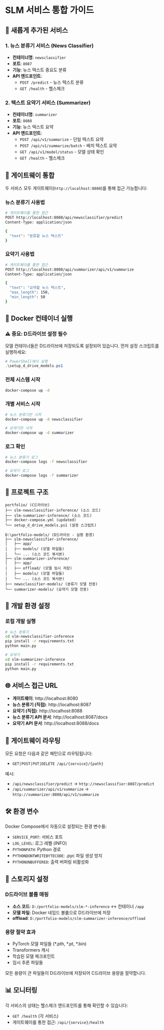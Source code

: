 # SLM 서비스 통합 가이드

## 🚀 새롭게 추가된 서비스

### 1. 뉴스 분류기 서비스 (News Classifier)
- **컨테이너명**: `newsclassifier`
- **포트**: `8087`
- **기능**: 뉴스 텍스트 중요도 분류
- **API 엔드포인트**: 
  - `POST /predict` - 뉴스 텍스트 분류
  - `GET /health` - 헬스체크

### 2. 텍스트 요약기 서비스 (Summarizer)
- **컨테이너명**: `summarizer`
- **포트**: `8088`
- **기능**: 뉴스 텍스트 요약
- **API 엔드포인트**:
  - `POST /api/v1/summarize` - 단일 텍스트 요약
  - `POST /api/v1/summarize/batch` - 배치 텍스트 요약
  - `GET /api/v1/model/status` - 모델 상태 확인
  - `GET /health` - 헬스체크

## 🔌 게이트웨이 통합

두 서비스 모두 게이트웨이(`http://localhost:8080`)를 통해 접근 가능합니다:

### 뉴스 분류기 사용법
```bash
# 게이트웨이를 통한 접근
POST http://localhost:8080/api/newsclassifier/predict
Content-Type: application/json

{
  "text": "분류할 뉴스 텍스트"
}
```

### 요약기 사용법
```bash
# 게이트웨이를 통한 접근
POST http://localhost:8080/api/summarizer/api/v1/summarize
Content-Type: application/json

{
  "text": "요약할 뉴스 텍스트",
  "max_length": 150,
  "min_length": 50
}
```

## 🐳 Docker 컨테이너 실행

### ⚠️ 중요: D드라이브 설정 필수
모델 컨테이너들은 D드라이브에 저장되도록 설정되어 있습니다. 먼저 설정 스크립트를 실행하세요:

```powershell
# PowerShell에서 실행
.\setup_d_drive_models.ps1
```

### 전체 시스템 시작
```bash
docker-compose up -d
```

### 개별 서비스 시작
```bash
# 뉴스 분류기만 시작
docker-compose up -d newsclassifier

# 요약기만 시작
docker-compose up -d summarizer
```

### 로그 확인
```bash
# 뉴스 분류기 로그
docker-compose logs -f newsclassifier

# 요약기 로그
docker-compose logs -f summarizer
```

## 📁 프로젝트 구조

```
portfolio/ (C드라이브)
├── slm-newsclassifier-inference/ (소스 코드)
├── slm-summarizer-inference/ (소스 코드)
├── docker-compose.yml (updated)
└── setup_d_drive_models.ps1 (설정 스크립트)

D:\portfolio-models/ (D드라이브 - 실행 환경)
├── slm-newsclassifier-inference/
│   ├── app/
│   ├── models/ (모델 파일들)
│   └── ... (소스 코드 복사본)
├── slm-summarizer-inference/
│   ├── app/
│   ├── offload/ (모델 임시 저장)
│   ├── models/ (모델 파일들)
│   └── ... (소스 코드 복사본)
├── newsclassifier-models/ (분류기 모델 전용)
└── summarizer-models/ (요약기 모델 전용)
```

## 🔧 개발 환경 설정

### 로컬 개발 실행
```bash
# 뉴스 분류기
cd slm-newsclassifier-inference
pip install -r requirements.txt
python main.py

# 요약기
cd slm-summarizer-inference
pip install -r requirements.txt
python main.py
```

## 🌐 서비스 접근 URL

- **게이트웨이**: http://localhost:8080
- **뉴스 분류기 (직접)**: http://localhost:8087
- **요약기 (직접)**: http://localhost:8088
- **뉴스 분류기 API 문서**: http://localhost:8087/docs
- **요약기 API 문서**: http://localhost:8088/docs

## 🔄 게이트웨이 라우팅

모든 요청은 다음과 같은 패턴으로 라우팅됩니다:
- `GET|POST|PUT|DELETE /api/{service}/{path}`

예시:
- `/api/newsclassifier/predict` → `http://newsclassifier:8087/predict`
- `/api/summarizer/api/v1/summarize` → `http://summarizer:8088/api/v1/summarize`

## 🛠️ 환경 변수

Docker Compose에서 자동으로 설정되는 환경 변수들:
- `SERVICE_PORT`: 서비스 포트
- `LOG_LEVEL`: 로그 레벨 (INFO)
- `PYTHONPATH`: Python 경로
- `PYTHONDONTWRITEBYTECODE`: .pyc 파일 생성 방지
- `PYTHONUNBUFFERED`: 출력 버퍼링 비활성화

## 💾 스토리지 설정

### D드라이브 볼륨 매핑
- **소스 코드**: `D:/portfolio-models/slm-*-inference` ↔ 컨테이너 `/app`
- **모델 파일**: Docker 네임드 볼륨으로 D드라이브에 저장
- **offload**: `D:/portfolio-models/slm-summarizer-inference/offload`

### 용량 절약 효과
- PyTorch 모델 파일들 (*.pth, *.pt, *.bin)
- Transformers 캐시
- 학습된 모델 체크포인트
- 임시 추론 파일들

모든 용량이 큰 파일들이 D드라이브에 저장되어 C드라이브 용량을 절약합니다.

## 📊 모니터링

각 서비스의 상태는 헬스체크 엔드포인트를 통해 확인할 수 있습니다:
- `GET /health` (각 서비스)
- 게이트웨이를 통한 접근: `/api/{service}/health` 